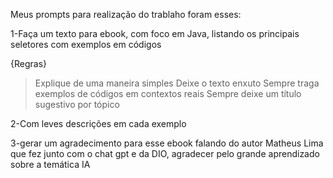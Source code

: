 Meus prompts para realização do trablaho foram esses:

1-Faça um texto para ebook, com foco em Java, listando os principais seletores com exemplos em códigos

{Regras}
>Explique de uma maneira simples
>Deixe o texto enxuto
>Sempre traga exemplos de códigos em contextos reais
>Sempre deixe um título sugestivo por tópico

2-Com leves descrições em cada exemplo

3-gerar um agradecimento para esse ebook falando do autor Matheus Lima que fez junto com o chat gpt e da DIO, agradecer pelo grande aprendizado sobre a temática IA
